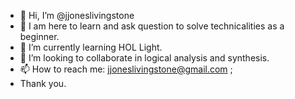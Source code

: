 - 👋 Hi, I’m @jjoneslivingstone
- 👀 I am here to learn and ask question to solve technicalities as a beginner.
- 🌱 I’m currently learning HOL Light.
- 💞️ I’m looking to collaborate in logical analysis and synthesis.
- 📫 How to reach me: jjoneslivingstone@gmail.com ;
- Thank you.

<!---
jjoneslivingstone/jjoneslivingstone is a ✨ special ✨ repository because its `README.md` (this file) appears on your GitHub profile.
You can click the Preview link to take a look at your changes.
--->

